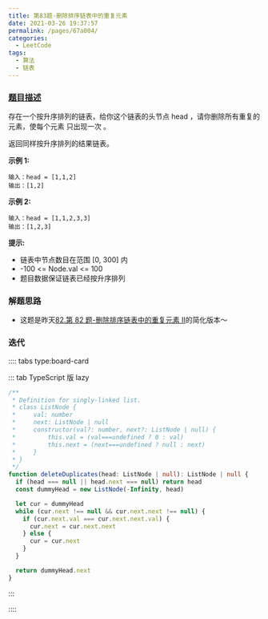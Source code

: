 ```yaml
---
title: 第83题-删除排序链表中的重复元素
date: 2021-03-26 19:37:57
permalink: /pages/67a004/
categories:
  - LeetCode
tags:
  - 算法
  - 链表
---
```


### [题目描述](https://leetcode-cn.com/problems/remove-duplicates-from-sorted-list/)

存在一个按升序排列的链表，给你这个链表的头节点 <span class="span-shadow">head</span> ，请你删除所有重复的元素，使每个元素 只出现一次 。

返回同样按升序排列的结果链表。

<!-- more -->

**示例 1:**

```
输入：head = [1,1,2]
输出：[1,2]
```

**示例 2:**

```
输入：head = [1,1,2,3,3]
输出：[1,2,3]
```

**提示:**

- 链表中节点数目在范围 <span class="span-shadow">[0, 300]</span> 内
- <span class="span-shadow">-100 <= Node.val <= 100</span>
- 题目数据保证链表已经按升序排列

### 解题思路

- 这题是昨天[82.第 82 题-删除排序链表中的重复元素 II](https://xiaojun996.top/pages/b0e0c8/)的简化版本～

### 迭代

:::: tabs type:board-card

::: tab TypeScript 版 lazy

```TypeScript
/**
 * Definition for singly-linked list.
 * class ListNode {
 *     val: number
 *     next: ListNode | null
 *     constructor(val?: number, next?: ListNode | null) {
 *         this.val = (val===undefined ? 0 : val)
 *         this.next = (next===undefined ? null : next)
 *     }
 * }
 */
function deleteDuplicates(head: ListNode | null): ListNode | null {
  if (head === null || head.next === null) return head
  const dummyHead = new ListNode(-Infinity, head)

  let cur = dummyHead
  while (cur.next !== null && cur.next.next !== null) {
    if (cur.next.val === cur.next.next.val) {
      cur.next = cur.next.next
    } else {
      cur = cur.next
    }
  }

  return dummyHead.next
}
```

:::

::::
